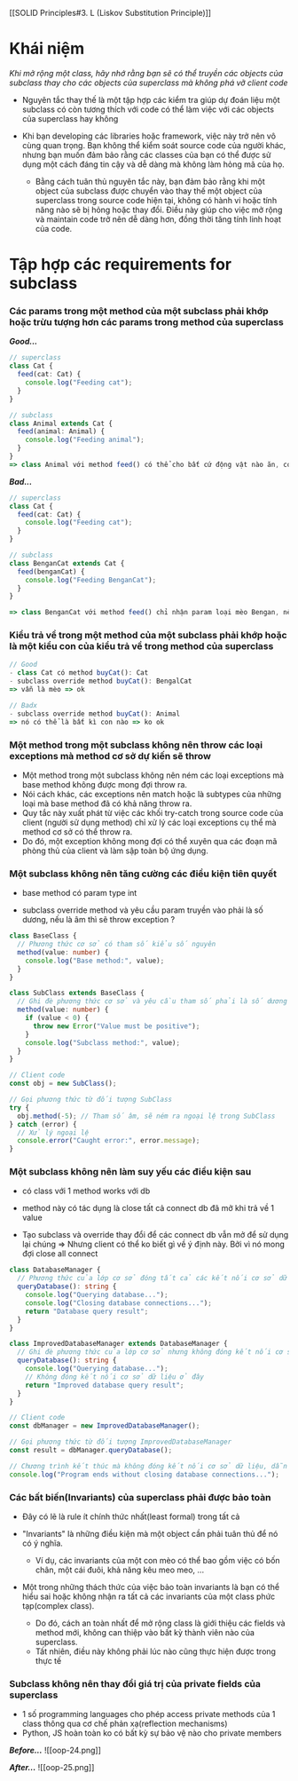 
[[SOLID Principles#3. L (Liskov Substitution Principle)]]

# Khái niệm

 *Khi mở rộng một class, hãy nhớ rằng bạn sẽ có thể truyền các objects của subclass thay cho các objects của superclass mà không phá vỡ client code*

- Nguyên tắc thay thế là một tập hợp các kiểm tra giúp dự đoán liệu một subclass có còn tương thích với code có thể làm việc với các objects của superclass hay không

- Khi bạn developing các libraries hoặc framework, việc này trở nên vô cùng quan trọng. Bạn không thể kiểm soát source code của người khác, nhưng bạn muốn đảm bảo rằng các classes của bạn có thể được sử dụng một cách đáng tin cậy và dễ dàng mà không làm hỏng mã của họ.

	-  Bằng cách tuân thủ nguyên tắc này, bạn đảm bảo rằng khi một object của subclass được chuyển vào thay thế một object của superclass trong source code hiện tại, không có hành vi hoặc tính năng nào sẽ bị hỏng hoặc thay đổi. Điều này giúp cho việc mở rộng và maintain code trở nên dễ dàng hơn, đồng thời tăng tính linh hoạt của code.


# Tập hợp các requirements for subclass


### Các params trong một method của một subclass phải khớp hoặc trừu tượng hơn các params trong method của superclass


***Good...***
```ts
// superclass
class Cat {
  feed(cat: Cat) {
    console.log("Feeding cat");
  }
}

// subclass
class Animal extends Cat {
  feed(animal: Animal) {
    console.log("Feeding animal");
  }
}
=> class Animal với method feed() có thể cho bất cứ động vật nào ăn, context được mở rộng ra
```


***Bad...***
```ts
// superclass
class Cat {
  feed(cat: Cat) {
    console.log("Feeding cat");
  }
}

// subclass
class BenganCat extends Cat {
  feed(benganCat) {
    console.log("Feeding BenganCat");
  }
}

=> class BenganCat với method feed() chỉ nhận param loại mèo Bengan, nếu truyền loại khác vào sẽ lỗi, context bị thu hẹp
```


###  Kiểu trả về trong một method của một subclass phải khớp hoặc là một kiểu con của kiểu trả về trong method của superclass

```ts
// Good
- class Cat có method buyCat(): Cat
- subclass override method buyCat(): BengalCat
=> vẫn là mèo => ok

// Badx
- subclass override method buyCat(): Animal 
=> nó có thể là bất kì con nào => ko ok
```


###  Một method trong một subclass không nên throw các loại exceptions mà method cơ sở dự kiến sẽ throw


- Một method trong một subclass không nên ném các loại exceptions mà base method không được mong đợi throw  ra. 
- Nói cách khác, các exceptions nên match hoặc là subtypes của những loại mà base method đã có khả năng throw ra. 
- Quy tắc này xuất phát từ việc các khối try-catch trong source code của client (người sử dụng method) chỉ xử lý các loại exceptions cụ thể mà method cơ sở có thể throw ra. 
- Do đó, một exception không mong đợi có thể xuyên qua các đoạn mã phòng thủ của client và làm sập toàn bộ ứng dụng.


### Một subclass không nên tăng cường các điều kiện tiên quyết

- base method có param type int

- subclass override method và yêu cầu param truyền vào phải là số dương, nếu là âm thì sẽ throw exception ?

```ts
class BaseClass {
  // Phương thức cơ sở có tham số kiểu số nguyên
  method(value: number) {
    console.log("Base method:", value);
  }
}

class SubClass extends BaseClass {
  // Ghi đè phương thức cơ sở và yêu cầu tham số phải là số dương
  method(value: number) {
    if (value < 0) {
      throw new Error("Value must be positive");
    }
    console.log("Subclass method:", value);
  }
}

// Client code
const obj = new SubClass();

// Gọi phương thức từ đối tượng SubClass
try {
  obj.method(-5); // Tham số âm, sẽ ném ra ngoại lệ trong SubClass
} catch (error) {
  // Xử lý ngoại lệ
  console.error("Caught error:", error.message);
}
```


### Một subclass không nên làm suy yếu các điều kiện sau

- có class với 1 method works với db

- method này có tác dụng là close tất cả connect db đã mở khi trả về 1 value

- Tạo subclass và override thay đổi để các connect db vẫn mở để sử dụng lại chúng
=> Nhưng client có thể ko biết gì về ý định này. Bởi vì nó mong đợi close all connect

```ts
class DatabaseManager {
  // Phương thức của lớp cơ sở đóng tất cả các kết nối cơ sở dữ liệu trước khi trả về giá trị
  queryDatabase(): string {
    console.log("Querying database...");
    console.log("Closing database connections...");
    return "Database query result";
  }
}

class ImprovedDatabaseManager extends DatabaseManager {
  // Ghi đè phương thức của lớp cơ sở nhưng không đóng kết nối cơ sở dữ liệu
  queryDatabase(): string {
    console.log("Querying database...");
    // Không đóng kết nối cơ sở dữ liệu ở đây
    return "Improved database query result";
  }
}

// Client code
const dbManager = new ImprovedDatabaseManager();

// Gọi phương thức từ đối tượng ImprovedDatabaseManager
const result = dbManager.queryDatabase();

// Chương trình kết thúc mà không đóng kết nối cơ sở dữ liệu, dẫn đến kết nối cơ sở dữ liệu còn mở
console.log("Program ends without closing database connections...");

```


###  Các bất biến(Invariants) của superclass phải được bảo toàn

- Đây có lẽ là rule ít chính thức nhất(least formal) trong tất cả
- "Invariants" là những điều kiện mà một object cần phải tuân thủ để nó có ý nghĩa. 
	- Ví dụ, các invariants của một con mèo có thể bao gồm việc có bốn chân, một cái đuôi, khả năng kêu meo meo, ...
	
- Một trong những thách thức của việc bảo toàn invariants là bạn có thể hiểu sai hoặc không nhận ra tất cả các invariants của một class phức tạp(complex class). 
	- Do đó, cách an toàn nhất để mở rộng class là giới thiệu các fields và method mới, không can thiệp vào bất kỳ thành viên nào của superclass. 
	- Tất nhiên, điều này không phải lúc nào cũng thực hiện được trong thực tế


### Subclass không nên thay đổi giá trị của private fields của superclass

- 1 số programming languages cho phép access private methods của 1 class thông qua cơ chế phản xạ(reflection mechanisms)
- Python, JS hoàn toàn ko có bất kỳ sự bảo vệ nào cho private members

***Before...***
![[oop-24.png]]

***After...***
![[oop-25.png]]


